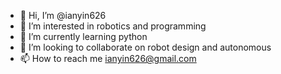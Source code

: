 - 👋 Hi, I’m @ianyin626
- 👀 I’m interested in robotics and programming
- 🌱 I’m currently learning python
- 💞️ I’m looking to collaborate on robot design and autonomous
- 📫 How to reach me ianyin626@gmail.com

<!---
ianyin626/ianyin626 is a ✨ special ✨ repository because its `README.md` (this file) appears on your GitHub profile.
You can click the Preview link to take a look at your changes.
--->
